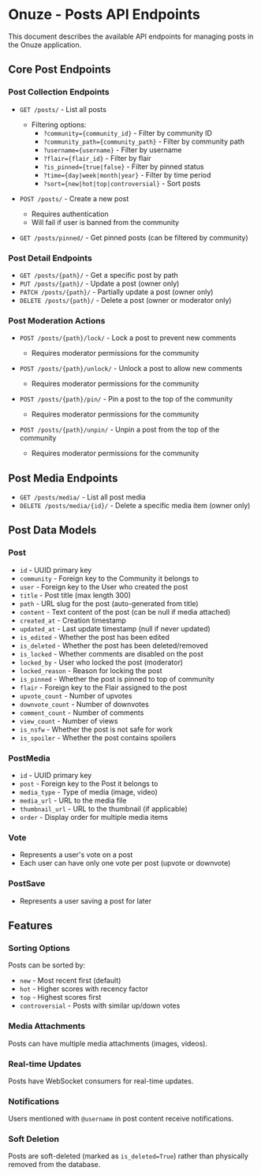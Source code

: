 # Onuze - Posts API Endpoints

This document describes the available API endpoints for managing posts in the Onuze application.

## Core Post Endpoints

### Post Collection Endpoints

- `GET /posts/` - List all posts
  - Filtering options:
    - `?community={community_id}` - Filter by community ID
    - `?community_path={community_path}` - Filter by community path
    - `?username={username}` - Filter by username
    - `?flair={flair_id}` - Filter by flair
    - `?is_pinned={true|false}` - Filter by pinned status
    - `?time={day|week|month|year}` - Filter by time period
    - `?sort={new|hot|top|controversial}` - Sort posts

- `POST /posts/` - Create a new post
  - Requires authentication
  - Will fail if user is banned from the community

- `GET /posts/pinned/` - Get pinned posts (can be filtered by community)

### Post Detail Endpoints

- `GET /posts/{path}/` - Get a specific post by path
- `PUT /posts/{path}/` - Update a post (owner only)
- `PATCH /posts/{path}/` - Partially update a post (owner only)
- `DELETE /posts/{path}/` - Delete a post (owner or moderator only)

### Post Moderation Actions

- `POST /posts/{path}/lock/` - Lock a post to prevent new comments
  - Requires moderator permissions for the community

- `POST /posts/{path}/unlock/` - Unlock a post to allow new comments
  - Requires moderator permissions for the community

- `POST /posts/{path}/pin/` - Pin a post to the top of the community
  - Requires moderator permissions for the community

- `POST /posts/{path}/unpin/` - Unpin a post from the top of the community
  - Requires moderator permissions for the community

## Post Media Endpoints

- `GET /posts/media/` - List all post media
- `DELETE /posts/media/{id}/` - Delete a specific media item (owner only)

## Post Data Models

### Post
- `id` - UUID primary key
- `community` - Foreign key to the Community it belongs to
- `user` - Foreign key to the User who created the post
- `title` - Post title (max length 300)
- `path` - URL slug for the post (auto-generated from title)
- `content` - Text content of the post (can be null if media attached)
- `created_at` - Creation timestamp
- `updated_at` - Last update timestamp (null if never updated)
- `is_edited` - Whether the post has been edited
- `is_deleted` - Whether the post has been deleted/removed
- `is_locked` - Whether comments are disabled on the post
- `locked_by` - User who locked the post (moderator)
- `locked_reason` - Reason for locking the post
- `is_pinned` - Whether the post is pinned to top of community
- `flair` - Foreign key to the Flair assigned to the post
- `upvote_count` - Number of upvotes
- `downvote_count` - Number of downvotes
- `comment_count` - Number of comments
- `view_count` - Number of views
- `is_nsfw` - Whether the post is not safe for work
- `is_spoiler` - Whether the post contains spoilers

### PostMedia
- `id` - UUID primary key
- `post` - Foreign key to the Post it belongs to
- `media_type` - Type of media (image, video)
- `media_url` - URL to the media file
- `thumbnail_url` - URL to the thumbnail (if applicable)
- `order` - Display order for multiple media items

### Vote
- Represents a user's vote on a post
- Each user can have only one vote per post (upvote or downvote)

### PostSave
- Represents a user saving a post for later

## Features

### Sorting Options
Posts can be sorted by:
- `new` - Most recent first (default)
- `hot` - Higher scores with recency factor
- `top` - Highest scores first
- `controversial` - Posts with similar up/down votes

### Media Attachments
Posts can have multiple media attachments (images, videos).

### Real-time Updates
Posts have WebSocket consumers for real-time updates.

### Notifications
Users mentioned with `@username` in post content receive notifications.

### Soft Deletion
Posts are soft-deleted (marked as `is_deleted=True`) rather than physically removed from the database. 